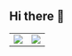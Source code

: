 ## Hi there 👋

<!--
**DXM666/DXM666** is a ✨ _special_ ✨ repository because its `README.md` (this file) appears on your GitHub profile.

Here are some ideas to get you started:

- 🔭 I’m currently working on ...
- 🌱 I’m currently learning ...
- 👯 I’m looking to collaborate on ...
- 🤔 I’m looking for help with ...
- 💬 Ask me about ...
- 📫 How to reach me: ...
- 😄 Pronouns: ...
- ⚡ Fun fact: ...
-->
<table>
  <tr>
    <td valign="top">
      <a href="https://github.com/DXM666" target="_blank"><img src="https://github-readme-stats.vercel.app/api?username=DXM666&theme=dracula&show_icons=true" /></a>
    </td>
    <td valign="top">
      <a href="https://github.com/DXM666" target="_blank"><img src="https://github-readme-stats.vercel.app/api/top-langs/?username=DXM666&layout=compact&theme=dracula" /></a>
    </td>
  </tr>
</table>
